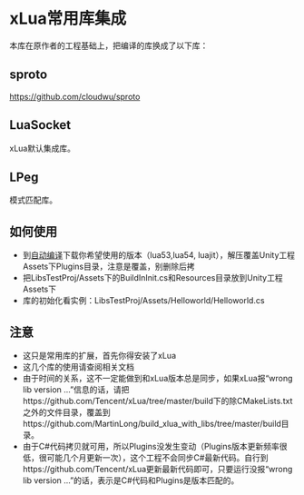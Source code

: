 xLua常用库集成
=====

本库在原作者的工程基础上，把编译的库换成了以下库：

## sproto

https://github.com/cloudwu/sproto

## LuaSocket

xLua默认集成库。

## LPeg

模式匹配库。


## 如何使用

* 到[自动编译](https://github.com/chexiongsheng/build_xlua_with_libs/actions)下载你希望使用的版本（lua53,lua54, luajit），解压覆盖Unity工程Assets下Plugins目录，注意是覆盖，别删除后拷
* 把LibsTestProj/Assets下的BuildInInit.cs和Resources目录放到Unity工程Assets下
* 库的初始化看实例：LibsTestProj/Assets/Helloworld/Helloworld.cs

## 注意

* 这只是常用库的扩展，首先你得安装了xLua
* 这几个库的使用请查阅相关文档
* 由于时间的关系，这不一定能做到和xLua版本总是同步，如果xLua报“wrong lib version ...”信息的话，请把https://github.com/Tencent/xLua/tree/master/build下的除CMakeLists.txt之外的文件目录，覆盖到https://github.com/MartinLong/build_xlua_with_libs/tree/master/build目录。
* 由于C#代码拷贝就可用，所以Plugins没发生变动（Plugins版本更新频率很低，很可能几个月更新一次），这个工程不会同步C#最新代码。自行到https://github.com/Tencent/xLua更新最新代码即可，只要运行没报“wrong lib version ...”的话，表示是C#代码和Plugins是版本匹配的。